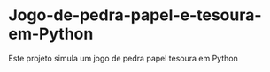 # Jogo-de-pedra-papel-e-tesoura-em-Python
Este projeto simula um jogo de pedra papel tesoura em Python
